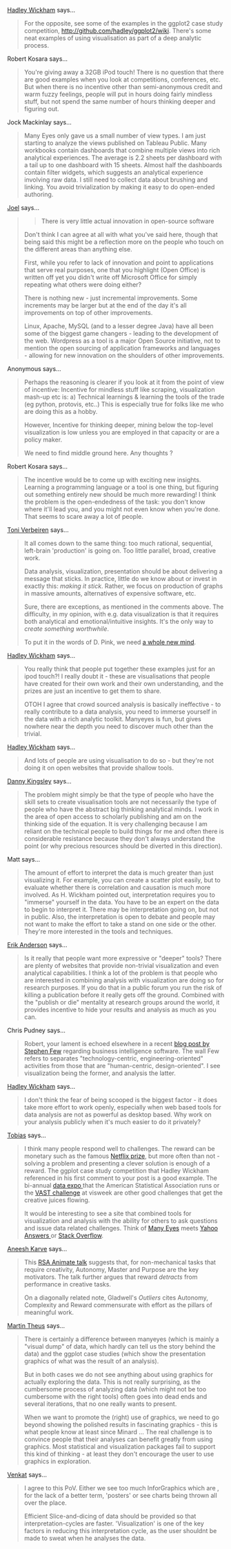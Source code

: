 <a href="http://had.co.nz" rel="nofollow noopener" target="_blank">Hadley Wickham</a> says…
>	For the opposite, see some of the examples in the ggplot2 case study competition, http://github.com/hadley/ggplot2/wiki.  There's some neat examples of using visualisation as part of a deep analytic process.

Robert Kosara says…
>	You're giving away a 32GB iPod touch! There is no question that there are good examples when you look at competitions, conferences, etc. But when there is no incentive other than semi-anonymous credit and warm fuzzy feelings, people will put in hours doing fairly mindless stuff, but not spend the same number of hours thinking deeper and figuring out.

Jock Mackinlay says…
>	Many Eyes only gave us a small number of view types.  I am just starting to analyze the views published on Tableau Public.  Many workbooks contain dashboards that combine multiple views into rich analytical experiences.  The average is 2.2 sheets per dashboard with a tail up to one dashboard with 15 sheets.  Almost half the dashboards contain filter widgets, which suggests an analytical experience involving raw data.  I still need to collect data about brushing and linking.  You avoid trivialization by making it easy to do open-ended authoring.

<a href="http://euphemize.net/" rel="nofollow noopener" target="_blank">Joel</a> says…
>	<blockquote>There is very little actual innovation in open-source software</blockquote>
>	
>	Don't think I can agree at all with what you've said here, though that being said this might be a reflection more on the people who touch on the different areas than anything else.
>	
>	First, while you refer to lack of innovation and point to applications that serve real purposes, one that you highlight (Open Office) is written off yet you didn't write off Microsoft Office for simply repeating what others were doing either?
>	
>	There is nothing new - just incremental improvements. Some increments may be larger but at the end of the day it's all improvements on top of other improvements.
>	
>	Linux, Apache, MySQL (and to a lesser degree Java) have all been some of the biggest game changers - leading to the development of the web. Wordpress as a tool is a major Open Source initiative, not to mention the open sourcing of application frameworks and languages - allowing for new innovation on the shoulders of other improvements.

Anonymous says…
>	Perhaps the reasoning is clearer if you look at it from the point of view of incentive:
>	Incentive for mindless stuff like scraping, visualization mash-up etc is:
>	a) Technical learnings & learning the tools of the trade (eg python, protovis, etc..)
>	This is especially true for folks like me who are doing this as a hobby.
>	
>	However, Incentive for thinking deeper, mining below the top-level visualization is low unless you are employed in that capacity or are a policy maker.
>	
>	We need to find middle ground here. Any thoughts ?

Robert Kosara says…
>	The incentive would be to come up with exciting new insights. Learning a programming language or a tool is one thing, but figuring out something entirely new should be much more rewarding! I think the problem is the open-endedness of the task: you don't know where it'll lead you, and you might not even know when you're done. That seems to scare away a lot of people.

<a href="http://data-intuitive.com" rel="nofollow noopener" target="_blank">Toni Verbeiren</a> says…
>	It all comes down to the same thing: too much rational, sequential, left-brain 'production' is going on. Too little parallel, broad, creative work.
>	
>	Data analysis, visualization, presentation should be about delivering a message that sticks. In practice, little do we know about or invest in exactly this: <em>making it stick</em>. Rather, we focus on production of graphs in massive amounts, alternatives of expensive software, etc.
>	
>	Sure, there are exceptions, as mentioned in the comments above. The difficulty, in my opinion, with e.g. data visualization is that it requires both analytical and emotional/intuitive insights. It's the only way to <em>create something worthwhile</em>.
>	
>	To put it in the words of D. Pink, we need <a href="http://en.wikipedia.org/wiki/A_Whole_New_Mind">a whole new mind</a>.
>	
>	

<a href="http://had.co.nz" rel="nofollow noopener" target="_blank">Hadley Wickham</a> says…
>	You really think that people put together these examples just for an ipod touch?! I really doubt it - these are visualisations that people have created for their own work and their own understanding, and the prizes are just an incentive to get them to share.
>	
>	OTOH I agree that crowd sourced analysis is basically ineffective - to really contribute to a data analysis, you need to immerse yourself in the data with a rich analytic toolkit.  Manyeyes is fun, but gives nowhere near the depth you need to discover much other than the trivial.

<a href="http://had.co.nz" rel="nofollow noopener" target="_blank">Hadley Wickham</a> says…
>	And lots of people are using visualisation to do so - but they're not doing it on open websites that provide shallow tools.

<a href="http://cpas.anu.edu.au/people/danny_kingsley/" rel="nofollow noopener" target="_blank">Danny Kingsley</a> says…
>	The problem might simply be that the type of people who have the skill sets to create visualisation tools are not necessarily the type of people who have the abstract big thinking analytical minds. I work in the area of open access to scholarly publishing and am on the thinking side of the equation. It is very challenging because I am reliant on the technical people to build things for me and often there is considerable resistance because they don't always understand the point (or why precious resources should be diverted in this direction).

Matt says…
>	The amount of effort to interpret the data is much greater than just visualizing it.  For example, you can create a scatter plot easily, but to evaluate whether there is correlation and causation is much more involved.  As H. Wickham pointed out, interpretation requires you to "immerse" yourself in the data.  You have to be an expert on the data to begin to interpret it.  There may be interpretation going on, but not in public.  Also, the interpretation is open to debate and people may not want to make the effort to take a stand on one side or the other.  They're more interested in the tools and techniques.

<a href="http://www.sci.utah.edu/~eranders" rel="nofollow noopener" target="_blank">Erik Anderson</a> says…
>	Is it really that people want more expressive or "deeper" tools?  There are plenty of websites that provide non-trivial visualization and even analytical capabilities.  I think a lot of the problem is that people who are interested in combining analysis with visualization are doing so for research purposes.  If you do that in a public forum you run the risk of killing a publication before it really gets off the ground.  Combined with the "publish or die" mentality at research groups around the world, it provides incentive to hide your results and analysis as much as you can. 

Chris Pudney says…
>	Robert, your lament is echoed elsewhere in a recent <a href="http://www.perceptualedge.com/blog/?p=820">blog post by Stephen Few</a> regarding business intelligence software.  The wall Few refers to separates "technology-centric, engineering-oriented" activities from those that are "human-centric, design-oriented".  I see visualization being the former, and analysis the latter.

<a href="http://had.co.nz" rel="nofollow noopener" target="_blank">Hadley Wickham</a> says…
>	I don't think the fear of being scooped is the biggest factor - it does take more effort to work openly, especially when web based tools for data analysis are not as powerful as desktop based.  Why work on your analysis publicly when it's much easier to do it privately?

<a href="http://blog.lehtipalo.com" rel="nofollow noopener" target="_blank">Tobias</a> says…
>	I think many people respond well to challenges. The reward can be monetary such as the famous <a href="http://www.netflixprize.com/">Netflix prize</a>, but more often than not - solving a problem and presenting a clever solution is enough of a reward. The ggplot case study competition that Hadley Wickham referenced in his first comment to your post is a good example. The bi-annual <a href="http://stat-computing.org/dataexpo/">data expo </a>that the American Statistical Association runs or the <a href="http://hcil.cs.umd.edu/localphp/hcil/vast10/index.php">VAST challenge</a> at visweek are other good challenges that get the creative juices flowing. 
>	
>	It would be interesting to see a site that combined tools for visualization and analysis with the ability for others to ask questions and issue data related challenges. Think of <a href="http://manyeyes.alphaworks.ibm.com/manyeyes/">Many Eyes</a> meets <a href="http://answers.yahoo.com/">Yahoo Answers </a>or <a href="http://stackoverflow.com/">Stack Overflow</a>. 

<a href="http://arcball.com" rel="nofollow noopener" target="_blank">Aneesh Karve</a> says…
>	This <a href="http://www.youtube.com/watch?v=u6XAPnuFjJc">RSA Animate talk</a> suggests that, for non-mechanical tasks that require creativity, Autonomy, Master and Purpose are the key motivators. The talk further argues that reward <em>detracts</em> from performance in creative tasks.
>	
>	On a diagonally related note, Gladwell's <em>Outliers</em> cites Autonomy, Complexity and Reward commensurate with effort as the pillars of meaningful work.

<a href="http://www.theusRus.de/blog" rel="nofollow noopener" target="_blank">Martin Theus</a> says…
>	There is certainly a difference between manyeyes (which is mainly a "visual dump" of data, which hardly can tell us the story behind the data) and the ggplot case studies (which show the presentation graphics of what was the result of an analysis).
>	
>	But in both cases we do not see anything about using graphics for actually exploring the data. This is not really surprising, as the cumbersome process of analyzing data (which might not be too cumbersome with the right tools) often goes into dead ends and several iterations, that no one really wants to present.
>	
>	When we want to promote the (right) use of graphics, we need to go beyond showing the polished results in fascinating graphics - this is what people know at least since Minard ... The real challenge is to convince people that their analyses can benefit greatly from using graphics. Most statistical and visualization packages fail to support this kind of thinking - at least they don't encourage the user to use graphics in exploration.

<a href="http://twitter.com/venkasub" rel="nofollow noopener" target="_blank">Venkat</a> says…
>	I agree to this PoV. Either we see too much InforGraphics which are , for the lack of a better term, 'posters' or see charts being thrown all over the place. 
>	
>	Efficient Slice-and-dicing of data should be provided so that interpretation-cycles are faster. 'Visualization' is one of the key factors in reducing this interpretation cycle, as the user shouldnt be made to sweat when he analyses the data.
